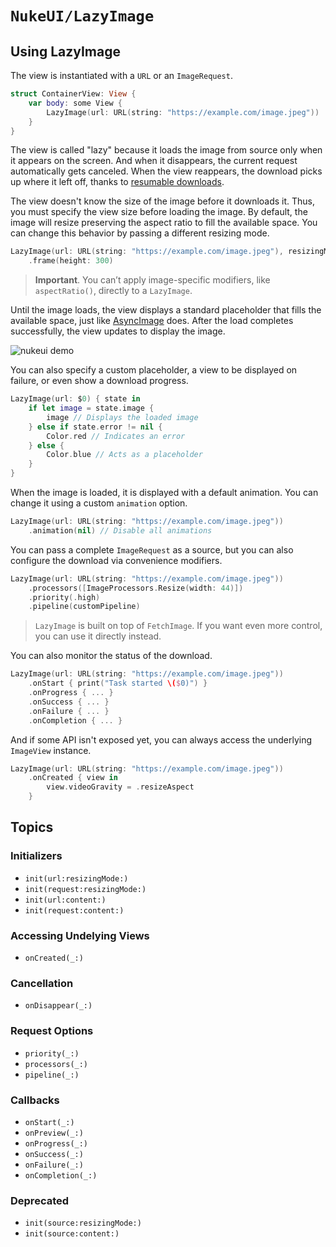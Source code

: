 # ``NukeUI/LazyImage``

## Using LazyImage

The view is instantiated with a `URL` or an ``ImageRequest``.

```swift
struct ContainerView: View {
    var body: some View {
        LazyImage(url: URL(string: "https://example.com/image.jpeg"))
    }
}
```

The view is called "lazy" because it loads the image from source only when it appears on the screen. And when it disappears, the current request automatically gets canceled. When the view reappears, the download picks up where it left off, thanks to [resumable downloads](https://kean.blog/post/resumable-downloads). 

The view doesn't know the size of the image before it downloads it. Thus, you must specify the view size before loading the image. By default, the image will resize preserving the aspect ratio to fill the available space. You can change this behavior by passing a different resizing mode.

```swift
LazyImage(url: URL(string: "https://example.com/image.jpeg"), resizingMode: .center)
    .frame(height: 300)
```

> **Important**. You can’t apply image-specific modifiers, like `aspectRatio()`, directly to a `LazyImage`.

Until the image loads, the view displays a standard placeholder that fills the available space, just like [AsyncImage](https://developer.apple.com/documentation/SwiftUI/AsyncImage) does. After the load completes successfully, the view updates to display the image.

![nukeui demo](nukeui-preview)

You can also specify a custom placeholder, a view to be displayed on failure, or even show a download progress.

```swift
LazyImage(url: $0) { state in
    if let image = state.image {
        image // Displays the loaded image
    } else if state.error != nil {
        Color.red // Indicates an error
    } else {
        Color.blue // Acts as a placeholder
    }
}
```

When the image is loaded, it is displayed with a default animation. You can change it using a custom `animation` option.

```swift
LazyImage(url: URL(string: "https://example.com/image.jpeg"))
    .animation(nil) // Disable all animations
```

You can pass a complete `ImageRequest` as a source, but you can also configure the download via convenience modifiers.

```swift
LazyImage(url: URL(string: "https://example.com/image.jpeg"))
    .processors([ImageProcessors.Resize(width: 44)])
    .priority(.high)
    .pipeline(customPipeline)
```

> ``LazyImage`` is built on top of ``FetchImage``. If you want even more control, you can use it directly instead.  

You can also monitor the status of the download.

```swift
LazyImage(url: URL(string: "https://example.com/image.jpeg"))
    .onStart { print("Task started \($0)") }
    .onProgress { ... }
    .onSuccess { ... }
    .onFailure { ... }
    .onCompletion { ... }
```

And if some API isn't exposed yet, you can always access the underlying `ImageView` instance.

```swift
LazyImage(url: URL(string: "https://example.com/image.jpeg"))
    .onCreated { view in 
        view.videoGravity = .resizeAspect
    }
```

## Topics

### Initializers

- ``init(url:resizingMode:)``
- ``init(request:resizingMode:)``
- ``init(url:content:)``
- ``init(request:content:)``

### Accessing Undelying Views

- ``onCreated(_:)``

### Cancellation

- ``onDisappear(_:)``

### Request Options

- ``priority(_:)``
- ``processors(_:)``
- ``pipeline(_:)``

### Callbacks

- ``onStart(_:)``
- ``onPreview(_:)``
- ``onProgress(_:)``
- ``onSuccess(_:)``
- ``onFailure(_:)``
- ``onCompletion(_:)``

### Deprecated

- ``init(source:resizingMode:)``
- ``init(source:content:)``
